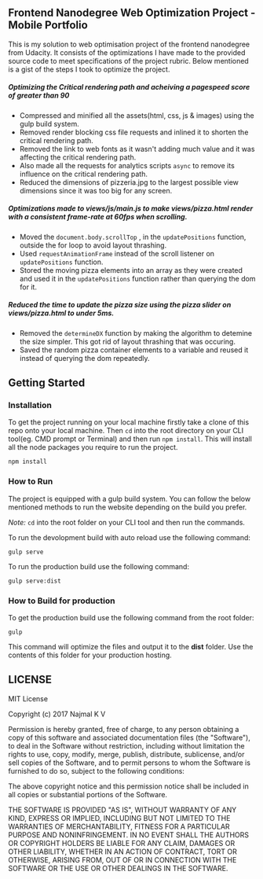 ## Frontend Nanodegree Web Optimization Project - Mobile Portfolio

This is my solution to web optimisation project of the frontend nanodegree from Udacity. It consists of the optimizations I have made to the provided source code to meet specifications of the project rubric. Below mentioned is a gist of the steps I took to optimize the project.

##### Optimizing the Critical rendering path and acheiving a pagespeed score of greater than 90

* Compressed and minified all the assets(html, css, js & images) using the gulp build system.
* Removed render blocking css file requests and inlined it to shorten the critical rendering path.
* Removed the link to web fonts as it wasn't adding much value and it was affecting the critical rendering path.
* Also made all the requests for analytics scripts `async` to remove its influence on the critical rendering path.
* Reduced the dimensions of pizzeria.jpg to the largest possible view dimensions since it was too big for any screen.

##### Optimizations made to views/js/main.js to make views/pizza.html render with a consistent frame-rate at 60fps when scrolling.

* Moved the `document.body.scrollTop` , in the `updatePositions` function, outside the for loop to avoid layout thrashing.
* Used `requestAnimationFrame` instead of the scroll listener on `updatePositions` function.
* Stored the moving pizza elements into an array as they were created and used it in the `updatePositions` function rather than querying the dom for it.

##### Reduced the time to update the pizza size using the pizza slider on views/pizza.html to under 5ms.

* Removed the `determineDX` function by making the algorithm to detemine the size simpler. This got rid of layout thrashing that was occuring.
* Saved the random pizza container elements to a variable and reused it instead of querying the dom repeatedly.
## Getting Started

### Installation
To get the project running on your local machine firstly take a clone of this repo onto your local machine. Then `cd` into the root directory on your CLI tool(eg. CMD prompt or Terminal) and then run `npm install`. This will install all the node packages you require to run the project.

```
npm install
```

### How to Run

The project is equipped with a gulp build system. You can follow the below mentioned methods to run the website depending on the build you prefer.

 _Note:_ `cd` into the root folder on your CLI tool and then run the commands.

To run the devolopment build with auto reload use the following command:
```
gulp serve
```

To run the production build use the following command:
```
gulp serve:dist
```

### How to Build for production

To get the production build use the following command from the root folder:
```
gulp
```

This command will optimize the files and output it to the **dist** folder. Use the contents of this folder for your production hosting.

## LICENSE

MIT License

Copyright (c) 2017 Najmal K V

Permission is hereby granted, free of charge, to any person obtaining a copy
of this software and associated documentation files (the "Software"), to deal
in the Software without restriction, including without limitation the rights
to use, copy, modify, merge, publish, distribute, sublicense, and/or sell
copies of the Software, and to permit persons to whom the Software is
furnished to do so, subject to the following conditions:

The above copyright notice and this permission notice shall be included in all
copies or substantial portions of the Software.

THE SOFTWARE IS PROVIDED "AS IS", WITHOUT WARRANTY OF ANY KIND, EXPRESS OR
IMPLIED, INCLUDING BUT NOT LIMITED TO THE WARRANTIES OF MERCHANTABILITY,
FITNESS FOR A PARTICULAR PURPOSE AND NONINFRINGEMENT. IN NO EVENT SHALL THE
AUTHORS OR COPYRIGHT HOLDERS BE LIABLE FOR ANY CLAIM, DAMAGES OR OTHER
LIABILITY, WHETHER IN AN ACTION OF CONTRACT, TORT OR OTHERWISE, ARISING FROM,
OUT OF OR IN CONNECTION WITH THE SOFTWARE OR THE USE OR OTHER DEALINGS IN THE
SOFTWARE.